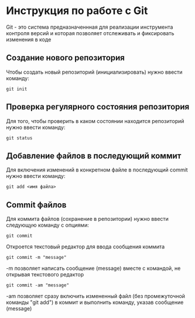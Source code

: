 # Инструкция по работе с Git

Git - это система предназначеннная для реализации инструмента контроля версий и которая позволяет отслеживать и фиксировать изменения в коде

## Создание нового репозитория

Чтобы создать новый репозиторий (инициализировать) нужно ввести команду:

    git init


## Проверка регулярного состояния репозитория

Для того, чтобы проверить в каком состоянии находится репозиторий нужно ввести команду:

    git status

## Добавление файлов в последующий коммит

Для включения изменений в конкретном файле  в последующий commit нужно ввести команду:

    git add <имя файла>

## Commit файлов

Для коммита файлов (сохранение в репозитории) нужно ввести следующую команду с опциями:

    git commit 
Откроется текстовый редактор для ввода сообщения коммита

    git commit -m "message"
-m позволяет написать сообщение (message) вместе с командой, не открывая текстового редактор

    git commit -am "message"
-am позволяет сразу включить измененный файл (без промежуточной команды "git add") в коммит и выполнить команду, указав сообщение (message)

